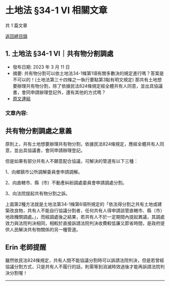 # 土地法 §34-1 VI 相關文章

共 1 篇文章

[返回總目錄](00_總目錄.md)

## 1. 土地法 §34-1 VI｜共有物分割調處

- 發布日期: 2023 年 3 月 11 日
- 摘要: 共有物分割可以依土地法34-1條第1項有關多數決的規定進行嗎？答案是不可以的！(土地法第三十四條之一執行要點第3點有明文規定)
那共有土地想要辦理共有物分割，除了依據民法824條規定經全體共有人同意，並出具協議書，會同申請辦理登記外，還有其他的方式嗎？
- [原文連結](https://www.jasper-realestate.com/%e5%9c%9f%e5%9c%b0%e6%b3%95-34-1-vi_%e5%85%b1%e6%9c%89%e7%89%a9%e5%88%86%e5%89%b2%e8%aa%bf%e8%99%95/)

### 文章內容:

## 共有物分割調處之意義

原則上，共有土地想要辦理共有物分割，依據民法824條規定，應經全體共有人同意，並出具協議書，會同申請辦理登記。

但是如果有部分共有人不願意配合協議，可解決的管道有以下三種：

1、向鄉鎮市公所調解委員會申請調解。

2、向直轄市、縣  (市)  不動產糾紛調處委員會申請調處分割。

3、向法院提起共有物分割之訴。

上面第2種方法就是土地法第34-1條第6項所規定的「依法得分割之共有土地或建築改良物，共有人不能自行協議分割者，任何共有人得申請該管直轄市、縣（市）地政機關調處。」，而經調處後之結果，若共有人不於一定期間內提起異議，其調處效力與法院判決相同，相較於直接訴請法院判決收費較低廉又節省時間，是政府提供人民解決共有物關係的另一種管道。

## Erin 老師提醒

雖然依民法824條規定，共有人間不能協議分割時可以訴請法院判決，但是若曾經協議分割方式，只是共有人不履行的話，則需等到消滅時效過後才能再訴請法院判決分割喔！

---

